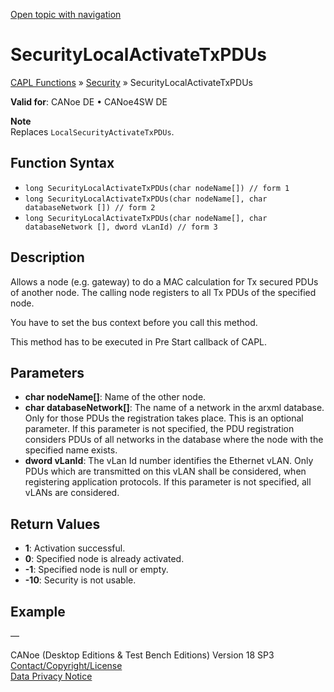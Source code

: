 [Open topic with navigation](../../../../../CANoeDEFamily.htm#Topics/CAPLFunctions/Security/Functions/CAPLfunctionSecurityLocalActivateTxPDUs.md)

# SecurityLocalActivateTxPDUs

[CAPL Functions](../../CAPLfunctions.md) » [Security](../CAPLFunctionsSecurityOverview.md) » SecurityLocalActivateTxPDUs

**Valid for**: CANoe DE • CANoe4SW DE

**Note**  
Replaces `LocalSecurityActivateTxPDUs`.

## Function Syntax

- `long SecurityLocalActivateTxPDUs(char nodeName[]) // form 1`
- `long SecurityLocalActivateTxPDUs(char nodeName[], char databaseNetwork []) // form 2`
- `long SecurityLocalActivateTxPDUs(char nodeName[], char databaseNetwork [], dword vLanId) // form 3`

## Description

Allows a node (e.g. gateway) to do a MAC calculation for Tx secured PDUs of another node. The calling node registers to all Tx PDUs of the specified node.

You have to set the bus context before you call this method.

This method has to be executed in Pre Start callback of CAPL.

## Parameters

- **char nodeName[]**: Name of the other node.
- **char databaseNetwork[]**: The name of a network in the arxml database. Only for those PDUs the registration takes place. This is an optional parameter. If this parameter is not specified, the PDU registration considers PDUs of all networks in the database where the node with the specified name exists.
- **dword vLanId**: The vLan Id number identifies the Ethernet vLAN. Only PDUs which are transmitted on this vLAN shall be considered, when registering application protocols. If this parameter is not specified, all vLANs are considered.

## Return Values

- **1**: Activation successful.
- **0**: Specified node is already activated.
- **-1**: Specified node is null or empty.
- **-10**: Security is not usable.

## Example

—

CANoe (Desktop Editions & Test Bench Editions) Version 18 SP3  
[Contact/Copyright/License](../../../Shared/ContactCopyrightLicense.md)  
[Data Privacy Notice](https://www.vector.com/int/en/company/get-info/privacy-policy/)
